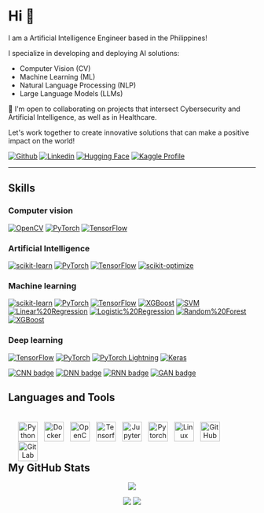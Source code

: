 # Hi 👋

I am a Artificial Intelligence Engineer based in the Philippines!

I specialize in developing and deploying AI solutions:
* Computer Vision (CV)
* Machine Learning (ML)
* Natural Language Processing (NLP)
* Large Language Models (LLMs)

🤝 I'm open to collaborating on projects that intersect Cybersecurity and Artificial Intelligence, as well as in Healthcare.

Let's work together to create innovative solutions that can make a positive impact on the world!

<!--
**novicecivon/novicecivon** is a ✨ _special_ ✨ repository because its `README.md` (this file) appears on your GitHub profile.

Here are some ideas to get you started:

- 🔭 I’m currently working on ...
- 🌱 I’m currently learning ...
- 👯 I’m looking to collaborate on ...
- 🤔 I’m looking for help with ...
- 💬 Ask me about ...
- 📫 How to reach me: ...
- 😄 Pronouns: ...
- ⚡ Fun fact: ...

# trophies:
<a href="https://github.com/ryo-ma/github-profile-trophy">
    <img src="https://github-profile-trophy.vercel.app/?username=novicecivon&column=-1" alt="novicecivon" />
</a>

# Linkedin:
<a href="https://www.linkedin.com/in/novicecivon/"> 
    <img alt="LinkedIn" src="https://icongr.am/devicon/linkedin-original.svg?size=148&color=currentColor" />
</a>

# Streak
<img src="https://github-readme-streak-stats.herokuapp.com?user=novicecivon&theme=gotham&hide_border=true">
-->

[![Github](https://img.shields.io/github/followers/novicecivon?label=Follow%20Me&style=social)](https://github.com/novicecivon)
[![Linkedin](https://img.shields.io/badge/LinkedIn-novicecivon-blue?logo=Linkedin&logoColor=blue&labelColor=black)](https://www.linkedin.com/in/novicecivon/)
[![Hugging Face](https://img.shields.io/badge/Hugging%20Face-novicecivon-green?logo=huggingface)](https://huggingface.co/novicecivon)
[![Kaggle Profile](https://img.shields.io/badge/Kaggle-novicecivon-blue?logo=kaggle)](https://www.kaggle.com/novicecivon)

---

## Skills

### Computer vision

[![OpenCV](https://img.shields.io/badge/OpenCV-%23000000.svg?style=for-the-badge&logo=opencv)](https://opencv.org/)
[![PyTorch](https://img.shields.io/badge/PyTorch-%23EE4C2C.svg?style=for-the-badge&logo=pytorch)](https://pytorch.org/)
[![TensorFlow](https://img.shields.io/badge/TensorFlow-%23FF6F00.svg?style=for-the-badge&logo=tensorflow)](https://www.tensorflow.org/)

### Artificial Intelligence

[![scikit-learn](https://img.shields.io/badge/scikit-learn-%23008000.svg?style=for-the-badge&logo=scikit-learn)](https://scikit-learn.org/stable/)
[![PyTorch](https://img.shields.io/badge/PyTorch-%23EE4C2C.svg?style=for-the-badge&logo=pytorch)](https://pytorch.org/)
[![TensorFlow](https://img.shields.io/badge/TensorFlow-%23FF6F00.svg?style=for-the-badge&logo=tensorflow)](https://www.tensorflow.org/)
[![scikit-optimize](https://img.shields.io/badge/scikit-optimize-%23F0E442.svg?style=for-the-badge&logo=scikit-optimize)](https://scikit-optimize.org/)

### Machine learning

[![scikit-learn](https://img.shields.io/badge/scikit-learn-%23008000.svg?style=for-the-badge&logo=scikit-learn)](https://scikit-learn.org/stable/)
[![PyTorch](https://img.shields.io/badge/PyTorch-%23EE4C2C.svg?style=for-the-badge&logo=pytorch)](https://pytorch.org/)
[![TensorFlow](https://img.shields.io/badge/TensorFlow-%23FF6F00.svg?style=for-the-badge&logo=tensorflow)](https://www.tensorflow.org/)
[![XGBoost](https://img.shields.io/badge/XGBoost-%230086B3.svg?style=for-the-badge&logo=xgboost)](https://xgboost.org/)
[![SVM](https://img.shields.io/badge/SVM-Support%20Vector%20Machines-informational.svg?style=for-the-badge)](https://en.wikipedia.org/wiki/Support_vector_machine)
[![Linear%20Regression](https://img.shields.io/badge/Linear%20Regression-informational.svg?style=for-the-badge)](https://en.wikipedia.org/wiki/Linear_regression)
[![Logistic%20Regression](https://img.shields.io/badge/Logistic%20Regression-informational.svg?style=for-the-badge)](https://en.wikipedia.org/wiki/Logistic_regression)
[![Random%20Forest](https://img.shields.io/badge/Random%20Forest-informational.svg?style=for-the-badge)](https://en.wikipedia.org/wiki/Random_forest)
[![XGBoost](https://img.shields.io/badge/XGBoost-%230086B3.svg?style=for-the-badge&logo=xgboost)](https://xgboost.org/)

### Deep learning

[![TensorFlow](https://img.shields.io/badge/TensorFlow-%23FF6F00.svg?style=for-the-badge&logo=tensorflow)](https://www.tensorflow.org/)
[![PyTorch](https://img.shields.io/badge/PyTorch-%23EE4C2C.svg?style=for-the-badge&logo=pytorch)](https://pytorch.org/)
[![PyTorch Lightning](https://img.shields.io/badge/PyTorch%20Lightning-%237B2736.svg?style=for-the-badge&logo=pytorch-lightning)](https://www.pytorchlightning.ai/)
[![Keras](https://img.shields.io/badge/Keras-%23D00000.svg?style=for-the-badge&logo=keras)](https://keras.io/)


[![CNN badge](https://img.shields.io/badge/CNN-Convolutional%20Neural%20Network-informational.svg?style=for-the-badge)](https://en.wikipedia.org/wiki/Convolutional_neural_network)
[![DNN badge](https://img.shields.io/badge/DNN-Deep%20Neural%20Network-informational.svg?style=for-the-badge)](https://en.wikipedia.org/wiki/Deep_neural_network)
[![RNN badge](https://img.shields.io/badge/RNN-Recurrent%20Neural%20Network-informational.svg?style=for-the-badge)](https://en.wikipedia.org/wiki/Recurrent_neural_network)
[![GAN badge](https://img.shields.io/badge/GAN-Generative%20Adversarial%20Network-informational.svg?style=for-the-badge)](https://en.wikipedia.org/wiki/Generative_adversarial_network)


## Languages and Tools  

<p align="center" style="padding: 20px;">
    <a href="https://www.python.org/" target="_blank"><img align="left" alt="Python" width="40px" style="padding-right:10px;" src="https://cdn.jsdelivr.net/gh/devicons/devicon/icons/python/python-original.svg" /></a>
    <a href="https://www.docker.com/" target="_blank"><img align="left" alt="Docker" width="40px" style="padding-right:10px;" src="https://cdn.jsdelivr.net/gh/devicons/devicon/icons/docker/docker-original.svg" /></a>
    <a href="https://opencv.org/" target="_blank"><img align="left" alt="OpenCV" width="40px" style="padding-right:10px;" src="https://cdn.jsdelivr.net/gh/devicons/devicon/icons/opencv/opencv-original.svg" /></a>
    <a href="https://www.tensorflow.org/" target="_blank"><img align="left" alt="Tensorflow" width="40px" style="padding-right:10px;" src="https://cdn.jsdelivr.net/gh/devicons/devicon/icons/tensorflow/tensorflow-original.svg" /></a>
    <a href="https://jupyter.org/" target="_blank"><img align="left" alt="Jupyter" width="40px" style="padding-right:10px;" src="https://cdn.jsdelivr.net/gh/devicons/devicon/icons/jupyter/jupyter-original-wordmark.svg" /></a>
    <a href="https://pytorch.org/" target="_blank"><img align="left" alt="Pytorch" width="40px" style="padding-right:10px;" src="https://cdn.jsdelivr.net/gh/devicons/devicon/icons/pytorch/pytorch-original.svg" /></a>
    <a href="https://www.linux.org/" target="_blank"><img align="left" alt="Linux" width="40px" style="padding-right:10px;" src="https://cdn.jsdelivr.net/gh/devicons/devicon/icons/linux/linux-original.svg" /></a>
    <a href="https://github.com/" target="_blank"><img align="left" alt="GitHub" width="40px" style="padding-right:10px;" src="https://cdn.jsdelivr.net/gh/devicons/devicon/icons/github/github-original.svg" /></a>
    <a href="https://about.gitlab.com/" target="_blank"><img align="left" alt="GitLab" width="40px" style="padding-right:10px;" src="https://cdn.jsdelivr.net/gh/devicons/devicon/icons/gitlab/gitlab-original.svg" /></a>
</p>
</br>

## My GitHub Stats

<p align="center"">
    <img src="https://komarev.com/ghpvc/?username=novicecivon&label=Profile%20views&color=0e75b6&style=flat">
</p>

<p align="center"">
    <img src="https://github-readme-stats.vercel.app/api?username=novicecivon&show_icons=true&theme=gotham&hide_border=true">
    <img src="https://github-readme-streak-stats.herokuapp.com?user=novicecivon&theme=gotham&hide_border=true">
</p>
